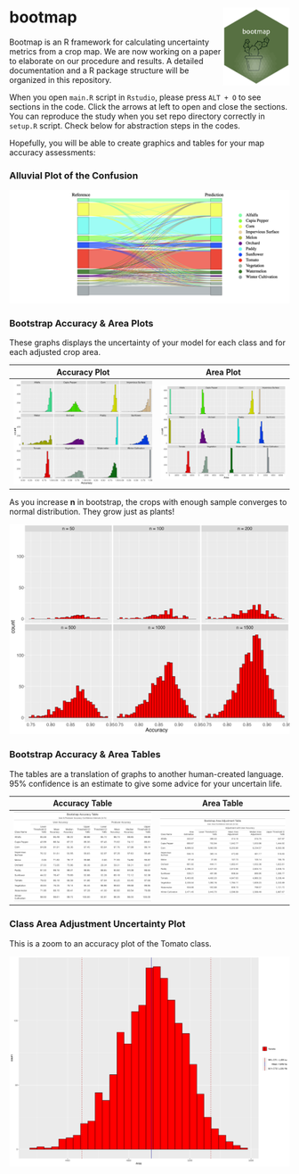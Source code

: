 # bootmap <a href='https://github.com/bkavlak/bootmap/blob/main/functions/bootmap-hexagon.R'><img src='visualizations/bootmap-15-hexagon.png' align="right" height="139" /></a>

Bootmap is an R framework for calculating uncertainty metrics from a crop map.
We are now working on a paper to elaborate on our procedure and results.
A detailed documentation and a R package structure will be organized in this repository.

When you open `main.R` script in `Rstudio`, please press `ALT + O` to see sections in the code.
Click the arrows at left to open and close the sections. 
You can reproduce the study when you set repo directory correctly in `setup.R` script.
Check below for abstraction steps in the codes.

Hopefully, you will be able to create graphics and tables for your map accuracy assessments:

### Alluvial Plot of the Confusion
<div align="center"><img src="visualizations/bootmap_alluvialplot_testdata_allclasses.png"></div>


### Bootstrap Accuracy & Area Plots

These graphs displays the uncertainty of your model for each class and for each adjusted crop area.

Accuracy Plot              |  Area Plot
:-------------------------:|:-------------------------:
![](visualizations/bootmap_accuracyhistogram_rep1500_allclasses.png)  |  ![](visualizations/bootmap_areahistogram_rep1500_allclasses.png)


As you increase **n** in bootstrap, the crops with enough sample converges to normal distribution. They grow just as plants!
<div align="center"><img src="visualizations/bootmap_accuracyhistogram_differentreps_tomato.png"></div>

### Bootstrap Accuracy & Area Tables

The tables are a translation of graphs to another human-created language. 95% confidence is an estimate to give some advice for your uncertain life. 

Accuracy Table              |  Area Table
:-------------------------:|:-------------------------:
![](visualizations/bootmap_accuracytable_rep1500_allclasses.png)  |  ![](visualizations/bootmap_areatable_rep1500_allclasses.png)

### Class Area Adjustment Uncertainty Plot

This is a zoom to an accuracy plot of the Tomato class.

<div align="center"><img src="visualizations/single-class/bootmap_areahistogram_rep1500_Tomato.png"></div>
